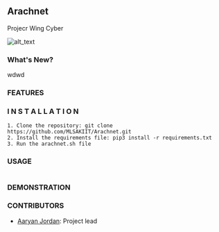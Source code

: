 ## Arachnet
Projecr Wing Cyber

![alt_text](mlsa.png)

### What's New?


wdwd
### FEATURES



### I N S T A L L A T I O N

```
1. Clone the repository: git clone https://github.com/MLSAKIIT/Arachnet.git
2. Install the requirements file: pip3 install -r requirements.txt
3. Run the arachnet.sh file
```

### USAGE
```

```

### DEMONSTRATION



### CONTRIBUTORS

- [Aaryan Jordan](https://www.linkedin.com/in/aaryan-jordan/): Project lead